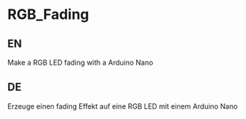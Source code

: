 # RGB_Fading

## EN
Make a RGB LED fading with a Arduino Nano

## DE
Erzeuge einen fading Effekt auf eine RGB LED mit einem Arduino Nano
